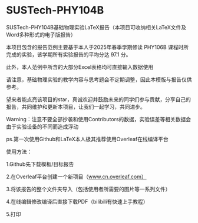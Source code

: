 # SUSTech-PHY104B
SUSTech-PHY104B基础物理实验LaTeX报告（本项目可收纳相关LaTeX文件及Word多种形式的电子版报告）

本项目包含的报告范例主要基于本人于2025年春季学期修读 PHY106B 课程时所完成的实验，该学期所有实验报告的平均分达 97.1 分。

此外，本人范例中所含的大部分Excel表格均可直接输入数据使用

请注意，基础物理实验的教学内容与思考题会不定期调整，因此本模版与报告仅供参考。

望来者能点亮该项目的star，真诚欢迎并鼓励未来的同学们参与贡献，分享自己的报告，共同维护和更新本项目，让我们一起学习，共同进步。

Warning：注意不要全部抄袭和使用Contributors的数据，实验误差等相关数据会由于实验设备的不同而造成浮动

ps.第一次使用Github和LaTeX本人极其推荐使用Overleaf在线编译平台

使用方法：

1.Github先下载模板/目标报告

2.在Overleaf平台创建一个新项目（www.cn.overleaf.com）

3.将该报告的整个文件夹导入（包括使用者所需要的图片等一系列文件）

4.在线编辑修改编译后直接下载PDF（bilibili有快速上手教程）

5.打印
